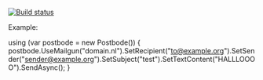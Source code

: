 [![Build status](https://ci.appveyor.com/api/projects/status/g3jejovi6b262u2f?svg=true)](https://ci.appveyor.com/project/matthijsbreemans/postbode)

Example:

  using (var postbode = new Postbode())
  {
      postbode.UseMailgun("domain.nl").SetRecipient("to@example.org").SetSender("sender@example.org").SetSubject("test").SetTextContent("HALLLOOOO").SendAsync();
  }
